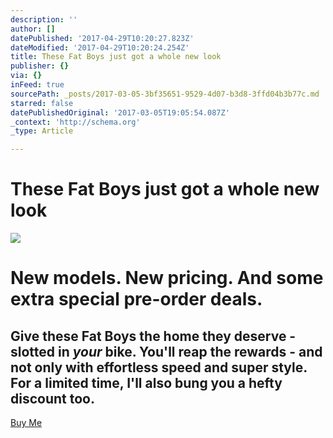 ```yaml
---
description: ''
author: []
datePublished: '2017-04-29T10:20:27.823Z'
dateModified: '2017-04-29T10:20:24.254Z'
title: These Fat Boys just got a whole new look
publisher: {}
via: {}
inFeed: true
sourcePath: _posts/2017-03-05-3bf35651-9529-4d07-b3d8-3ffd04b3b77c.md
starred: false
datePublishedOriginal: '2017-03-05T19:05:54.087Z'
_context: 'http://schema.org'
_type: Article

---
```

# These Fat Boys just got a whole new look
![](https://the-grid-user-content.s3-us-west-2.amazonaws.com/6ac5afab-85d5-4c07-8b11-e95be94eedbd.jpg)

# New models. New pricing. And some extra special pre-order deals.

## Give these Fat Boys the home they deserve - slotted in _your_ bike. You'll reap the rewards - and not only with effortless speed and super style. For a limited time, I'll also bung you a hefty discount too.
[Buy Me][0]

[0]: http://ridefullgas.com/dm8-series-engineered-for-25mm-tyres/